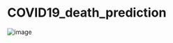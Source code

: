 # COVID19_death_prediction
![image](https://github.com/josephmars/COVID19_death_prediction/assets/58085173/d8b44ca0-32af-458e-8b7f-913ac10ffc85)
